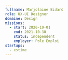 ```yaml
---
fullname: Marjolaine Bidard
role: UX-UI Designer
domaine: Design
missions:
  - start: 2020-10-01
    end: 2021-10-30
    status: independent
    employer: Pole Emploi
startups:
  - estime
---
```


 
